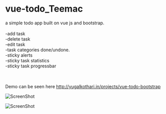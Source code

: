 # vue-todo_Teemac
a simple todo app built on vue js and bootstrap.
<br><br>
-add task<br>
-delete task<br>
-edit task<br>
-task categories done/undone.<br>
-sticky alerts <br>
-sticky task statistics<br>
-sticky task progressbar<br>
<br><br>

Demo can be seen here http://yugalkothari.in/projects/vue-todo-bootstrap

![ScreenShot](https://raw.github.com/yugalpsd1/vue-todo_Teemac/master/img/s1.PNG)

![ScreenShot](https://raw.github.com/yugalpsd1/vue-todo_Teemac/master/img/s1.PNG)
